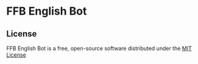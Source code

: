 # FFB English Bot

## License

FFB English Bot is a free, open-source software distributed under the [MIT License](LICENSE.txt)
